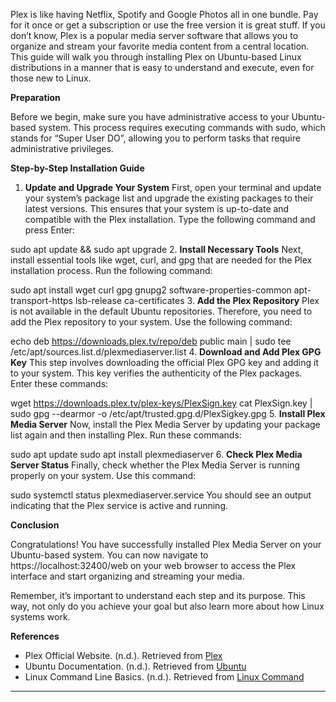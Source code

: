 Plex is like having Netflix, Spotify and Google Photos all in one bundle. Pay for it once or get a subscription or use the free version it is great stuff. If you don’t know, Plex is a popular media server software that allows you to organize and stream your favorite media content from a central location. This guide will walk you through installing Plex on Ubuntu-based Linux distributions in a manner that is easy to understand and execute, even for those new to Linux.

**Preparation**

Before we begin, make sure you have administrative access to your Ubuntu-based system. This process requires executing commands with sudo, which stands for “Super User DO”, allowing you to perform tasks that require administrative privileges.

**Step-by-Step Installation Guide**

1. **Update and Upgrade Your System** First, open your terminal and update your system’s package list and upgrade the existing packages to their latest versions. This ensures that your system is up-to-date and compatible with the Plex installation. Type the following command and press Enter:

 sudo apt update &amp;&amp; sudo apt upgrade 2. **Install Necessary Tools** Next, install essential tools like wget, curl, and gpg that are needed for the Plex installation process. Run the following command:

 sudo apt install wget curl gpg gnupg2 software-properties-common apt-transport-https lsb-release ca-certificates 3. **Add the Plex Repository** Plex is not available in the default Ubuntu repositories. Therefore, you need to add the Plex repository to your system. Use the following command:

 echo deb https://downloads.plex.tv/repo/deb public main | sudo tee /etc/apt/sources.list.d/plexmediaserver.list 4. **Download and Add Plex GPG Key** This step involves downloading the official Plex GPG key and adding it to your system. This key verifies the authenticity of the Plex packages. Enter these commands:

 wget https://downloads.plex.tv/plex-keys/PlexSign.key cat PlexSign.key | sudo gpg --dearmor -o /etc/apt/trusted.gpg.d/PlexSigkey.gpg 5. **Install Plex Media Server** Now, install the Plex Media Server by updating your package list again and then installing Plex. Run these commands:

 sudo apt update sudo apt install plexmediaserver 6. **Check Plex Media Server Status** Finally, check whether the Plex Media Server is running properly on your system. Use this command:

 sudo systemctl status plexmediaserver.service You should see an output indicating that the Plex service is active and running.

**Conclusion**

Congratulations! You have successfully installed Plex Media Server on your Ubuntu-based system. You can now navigate to https://localhost:32400/web on your web browser to access the Plex interface and start organizing and streaming your media.

Remember, it’s important to understand each step and its purpose. This way, not only do you achieve your goal but also learn more about how Linux systems work.

**References**

- Plex Official Website. (n.d.). Retrieved from [Plex](https://www.plex.tv/)
- Ubuntu Documentation. (n.d.). Retrieved from [Ubuntu](https://ubuntu.com/)
- Linux Command Line Basics. (n.d.). Retrieved from [Linux Command](https://linuxcommand.org/)

- - - - - -